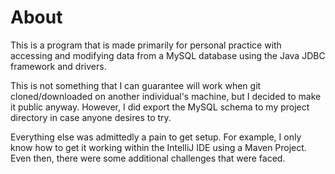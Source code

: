 # About
This is a program that is made primarily for personal practice with accessing and modifying data from a MySQL database using the Java JDBC framework and drivers.

This is not something that I can guarantee will work when git cloned/downloaded on another individual's machine, but I decided to make it public anyway. However, I did export the MySQL schema to my project directory in case anyone desires to try.

Everything else was admittedly a pain to get setup. For example, I only know how to get it working within the IntelliJ IDE using a Maven Project. Even then, there were some additional challenges that were faced.
